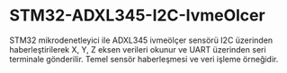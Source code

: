 # STM32-ADXL345-I2C-IvmeOlcer
STM32 mikrodenetleyici ile ADXL345 ivmeölçer sensörü I2C üzerinden haberleştirilerek X, Y, Z eksen verileri okunur ve UART üzerinden seri terminale gönderilir. Temel sensör haberleşmesi ve veri işleme örneğidir.
